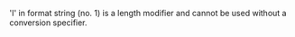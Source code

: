 'I' in format string (no. 1) is a length modifier and cannot be used without a conversion specifier.